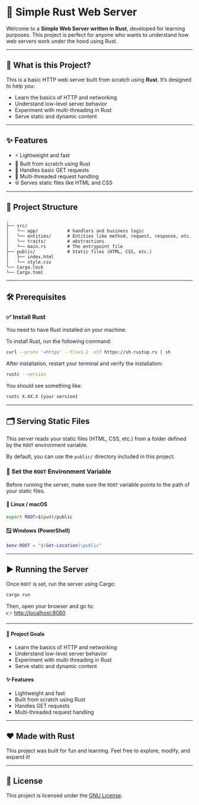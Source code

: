 # 🦀 Simple Rust Web Server

Welcome to a **Simple Web Server written in Rust**, developed for learning purposes. This project is perfect for anyone who wants to understand how web servers work under the hood using Rust.

---

## 🌟 What is this Project?

This is a basic HTTP web server built from scratch using **Rust**. It’s designed to help you:

- Learn the basics of HTTP and networking
- Understand low-level server behavior
- Experiment with multi-threading in Rust
- Serve static and dynamic content

---

## ✨ Features

- ⚡ Lightweight and fast
- 🦀 Built from scratch using Rust
- 📄 Handles basic GET requests
- 🧵 Multi-threaded request handling
- 🌐 Serves static files like HTML and CSS

---

## 📁 Project Structure

```text
.
├── src/
│   └── app/           # handlers and business logic
│   └── entities/      # Entities like method, request, response, etc.
│   └── traits/        # abstractions
│   └── main.rs        # The entrypoint file
├── public/            # Static files (HTML, CSS, etc.)
│   ├── index.html
│   └── style.css
└── Cargo.lock
└── Cargo.toml

```

---

## 🛠 Prerequisites

### ✅ Install Rust

You need to have Rust installed on your machine.

To install Rust, run the following command:

```bash
curl --proto '=https' --tlsv1.2 -sSf https://sh.rustup.rs | sh
```

After installation, restart your terminal and verify the installation:

```bash
rustc --version
```

You should see something like:

```bash
rustc X.XX.X (your version)
```

---

## 🗂 Serving Static Files

This server reads your static files (HTML, CSS, etc.) from a folder defined by the `ROOT` environment variable.

By default, you can use the `public/` directory included in this project.

### 📌 Set the `ROOT` Environment Variable

Before running the server, make sure the `ROOT` variable points to the path of your static files.

#### 🐧 Linux / macOS

```bash
export ROOT=$(pwd)/public
```

#### 🪟 Windows (PowerShell)

```powershell
$env:ROOT = "$(Get-Location)\public"
```

---

## ▶️ Running the Server

Once `ROOT` is set, run the server using Cargo:

```bash
cargo run
```

Then, open your browser and go to:  
👉 [http://localhost:8080](http://localhost:8080)

---

#### 🎯 Project Goals

- Learn the basics of HTTP and networking
- Understand low-level server behavior
- Experiment with multi-threading in Rust
- Serve static and dynamic content

#### ✨ Features

- Lightweight and fast
- Built from scratch using Rust
- Handles GET requests
- Multi-threaded request handling

---

## ❤️ Made with Rust

This project was built for fun and learning. Feel free to explore, modify, and expand it!

---

## 📄 License

This project is licensed under the [GNU License](LICENSE).
